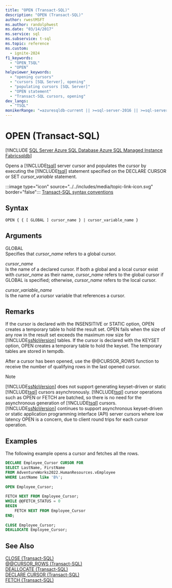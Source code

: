 ```yaml
---
title: "OPEN (Transact-SQL)"
description: "OPEN (Transact-SQL)"
author: rwestMSFT
ms.author: randolphwest
ms.date: "03/14/2017"
ms.service: sql
ms.subservice: t-sql
ms.topic: reference
ms.custom:
  - ignite-2024
f1_keywords:
  - "OPEN_TSQL"
  - "OPEN"
helpviewer_keywords:
  - "opening cursors"
  - "cursors [SQL Server], opening"
  - "populating cursors [SQL Server]"
  - "OPEN statement"
  - "Transact-SQL cursors, opening"
dev_langs:
  - "TSQL"
monikerRange: "=azuresqldb-current || >=sql-server-2016 || >=sql-server-linux-2017 || =azuresqldb-mi-current || =fabric"
---
```

# OPEN (Transact-SQL)
[!INCLUDE [SQL Server Azure SQL Database Azure SQL Managed Instance Fabricsqldb](../../includes/applies-to-version/sql-asdb-asdbmi-fabricsqldb.md)]

  Opens a [!INCLUDE[tsql](../../includes/tsql-md.md)] server cursor and populates the cursor by executing the [!INCLUDE[tsql](../../includes/tsql-md.md)] statement specified on the DECLARE CURSOR or SET *cursor_variable* statement.  
  
 :::image type="icon" source="../../includes/media/topic-link-icon.svg" border="false"::: [Transact-SQL syntax conventions](../../t-sql/language-elements/transact-sql-syntax-conventions-transact-sql.md)  
  
## Syntax  
  
```syntaxsql
OPEN { { [ GLOBAL ] cursor_name } | cursor_variable_name }  
```  
  
## Arguments
 GLOBAL  
 Specifies that *cursor_name* refers to a global cursor.  
  
 *cursor_name*  
 Is the name of a declared cursor. If both a global and a local cursor exist with *cursor_name* as their name, *cursor_name* refers to the global cursor if GLOBAL is specified; otherwise, *cursor_name* refers to the local cursor.  
  
 *cursor_variable_name*  
 Is the name of a cursor variable that references a cursor.  
  
## Remarks  
 If the cursor is declared with the INSENSITIVE or STATIC option, OPEN creates a temporary table to hold the result set. OPEN fails when the size of any row in the result set exceeds the maximum row size for [!INCLUDE[ssNoVersion](../../includes/ssnoversion-md.md)] tables. If the cursor is declared with the KEYSET option, OPEN creates a temporary table to hold the keyset. The temporary tables are stored in tempdb.  
  
 After a cursor has been opened, use the @@CURSOR_ROWS function to receive the number of qualifying rows in the last opened cursor.  
  
> [!NOTE]  
>  [!INCLUDE[ssNoVersion](../../includes/ssnoversion-md.md)] does not support generating keyset-driven or static [!INCLUDE[tsql](../../includes/tsql-md.md)] cursors asynchronously. [!INCLUDE[tsql](../../includes/tsql-md.md)] cursor operations such as OPEN or FETCH are batched, so there is no need for the asynchronous generation of [!INCLUDE[tsql](../../includes/tsql-md.md)] cursors. [!INCLUDE[ssNoVersion](../../includes/ssnoversion-md.md)] continues to support asynchronous keyset-driven or static application programming interface (API) server cursors where low latency OPEN is a concern, due to client round trips for each cursor operation.  
  
## Examples  
 The following example opens a cursor and fetches all the rows.  
  
```sql  
DECLARE Employee_Cursor CURSOR FOR  
SELECT LastName, FirstName  
FROM AdventureWorks2022.HumanResources.vEmployee  
WHERE LastName like 'B%';  
  
OPEN Employee_Cursor;  
  
FETCH NEXT FROM Employee_Cursor;  
WHILE @@FETCH_STATUS = 0  
BEGIN  
    FETCH NEXT FROM Employee_Cursor  
END;  
  
CLOSE Employee_Cursor;  
DEALLOCATE Employee_Cursor;  
```  
  
## See Also  
 [CLOSE &#40;Transact-SQL&#41;](../../t-sql/language-elements/close-transact-sql.md)   
 [@@CURSOR_ROWS &#40;Transact-SQL&#41;](../../t-sql/functions/cursor-rows-transact-sql.md)   
 [DEALLOCATE &#40;Transact-SQL&#41;](../../t-sql/language-elements/deallocate-transact-sql.md)   
 [DECLARE CURSOR &#40;Transact-SQL&#41;](../../t-sql/language-elements/declare-cursor-transact-sql.md)   
 [FETCH &#40;Transact-SQL&#41;](../../t-sql/language-elements/fetch-transact-sql.md)  
  
  
